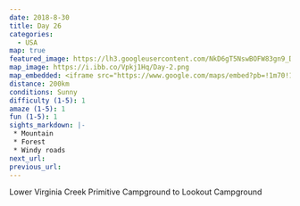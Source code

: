 ```yaml
---
date: 2018-8-30
title: Day 26
categories:
  - USA
map: true
featured_image: https://lh3.googleusercontent.com/NkD6gT5NswBOFW83gn9_D8hskgMsH_VV6-9KEAh8fIpeS4lB0OxyYNlPQaOWo0BJeZpL4c7a5sppc08aJ1b0lnYrC1tsaVCfHUx6Il8KsvsGg5VKkuhMeFwoxbc8WmWd7gj-hMIrHAI3C0ICUMzTMTCtpvjqOvMudg_rlYC-DQuy4NOteM0Yc0Wki6ZM4RlOLzvqrz4zKyr-u_-SmtWMHyo5EcroAb1lIiDmKbQLAF5E_LpGU2A4av_4X5rMtvMXXpvUFtfMPvAcEXBuo3SU923c5j4WEr9DgzMu1Tp4C1vOxdUG8643BVGrUUjVo65WA04u2WknnXzQen2NWYDLjdOb7ZOu0Au9TgnefTayOUAzXdo00xC_XrXIPDeAsWgqnUlJKoxHMoROXW8pW1nNep7288vgSjkoscouE-V3UNxBUyu26cjlOyk0qjA7pmgxFxmF0npRz_TSRvBqgMvwsJghbbBjb_sUVp51IHPXR2K3chbTy80aXXO2ZncN9g-XPAPWK-T6Ic0uI6GwmpKX1KFe7u3qnYbfSjlS4VSp74w9RRSih8pJs_nKrjzRAgnWWj5e7xTplHoowt4-1b5qOFxfaa91OeZABdqR-sDzBGziEm0uu9YJ35PafDBjDdJ91_rp4lpbjY58avL9BJ7ggXSjm_puFrHjwyqmyBlNTgkOUdl9=w1631-h1062-no
map_image: https://i.ibb.co/Vpkj1Hq/Day-2.png
map_embedded: <iframe src="https://www.google.com/maps/embed?pb=!1m70!1m12!1m3!1d795319.8287499984!2d-120.2548939255786!3d38.86180982074117!2m3!1f0!2f0!3f0!3m2!1i1024!2i768!4f13.1!4m55!3e0!4m5!1s0x80964d5be1a1c453%3A0xfd96576d89e4f98a!2sLower%20Virginia%20Creek%20Primitive%20Campground!3m2!1d38.0676!2d-119.22609999999999!4m5!1s0x809652eb007e94a1%3A0xe8ae7e039c84d2b7!2sTrumbull%20Lake%20Campground!3m2!1d38.0504783!2d-119.2582109!4m5!1s0x8097ba9eda7bc7b9%3A0x2dbfb5994d18504b!2sTravertine%20Hot%20Springs!3m2!1d38.245865099999996!2d-119.20540989999999!4m5!1s0x8097bab59a6f88a9%3A0x9e78f5e4d05baf01!2sBridgeport%2C%20CA%2C%20USA!3m2!1d38.2557045!2d-119.2313932!4m5!1s0x80977eae89810ec1%3A0xe60d558583609059!2sColeville%20%2F%20Walker%20KOA%20Holiday!3m2!1d38.551513199999995!2d-119.5024998!4m5!1s0x80998dd10cb46911%3A0x9a6aa0d06b4f0a29!2sMeyers%2C%20CA%2C%20USA!3m2!1d38.8561066!2d-120.01305699999999!4m5!1s0x809986fe320a53a3%3A0x555929b967def057!2sEagle%20Falls!3m2!1d38.9518145!2d-120.1120026!4m5!1s0x809940ae9292a09d%3A0x40c5c5ce7438f787!2sReno%2C%20NV%2C%20USA!3m2!1d39.529632899999996!2d-119.8138027!4m5!1s0x809956b6bf3d4c05%3A0x9c8f9a001ff10e0d!2sLookout%20Campground%2C%20Dog%20Valley%20Rd%2C%20Reno%2C%20CA%2C%20USA!3m2!1d39.5888972!2d-120.0736111!5e0!3m2!1sen!2sau!4v1577442664642!5m2!1sen!2sau" width="600" height="450" frameborder="0" style="border:0;" allowfullscreen=""></iframe>
distance: 200km
conditions: Sunny
difficulty (1-5): 1 
amaze (1-5): 1
fun (1-5): 1
sights_markdown: |-
 * Mountain
 * Forest
 * Windy roads
next_url:
previous_url:
---
```

Lower Virginia Creek Primitive Campground to Lookout Campground


